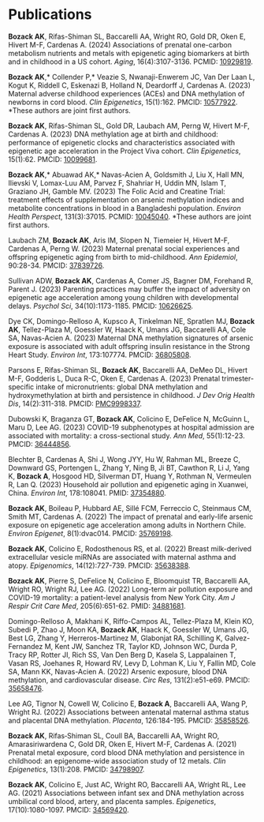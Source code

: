 # Publications

**Bozack AK**, Rifas-Shiman SL, Baccarelli AA, Wright RO, Gold DR, Oken E, Hivert M-F, Cardenas A. (2024) Associations of prenatal one-carbon metabolism nutrients and metals with epigenetic aging biomarkers at birth and in childhood in a US cohort. *Aging*, 16(4):3107-3136. PCMID: [10929819](https://www.ncbi.nlm.nih.gov/pmc/articles/PMC10929819/).

**Bozack AK**,* Collender P,* Veazie S, Nwanaji-Enwerem JC, Van Der Laan L, Kogut K, Riddell C, Eskenazi B, Holland N, Deardorff J, Cardenas A. (2023) Maternal adverse childhood experiences (ACEs) and DNA methylation of newborns in cord blood. *Clin Epigenetics*, 15(1):162. PMCID: [10577922](https://www.ncbi.nlm.nih.gov/pmc/articles/PMC10577922/). *These authors are joint first authors.

**Bozack AK**, Rifas-Shiman SL, Gold DR, Laubach AM, Perng W, Hivert M-F, Cardenas A. (2023) DNA methylation age at birth and childhood: performance of epigenetic clocks and characteristics associated with epigenetic age acceleration in the Project Viva cohort. *Clin Epigenetics*, 15(1):62. PMCID: [10099681](https://www.ncbi.nlm.nih.gov/pmc/articles/PMC10099681/).

 **Bozack AK**,* Abuawad AK,* Navas-Acien A, Goldsmith J, Liu X, Hall MN, Ilievski V, Lomax-Luu AM, Parvez F, Shahriar H, Uddin MN, Islam T, Graziano JH, Gamble MV. (2023) The Folic Acid and Creatine Trial: treatment effects of supplementation on arsenic methylation indices and metabolite concentrations in blood in a Bangladeshi population. *Environ Health Perspect*, 131(3):37015. PCMID: [10045040](http://www.ncbi.nlm.nih.gov/pmc/articles/pmc10045040/). *These authors are joint first authors.

Laubach ZM, **Bozack AK**, Aris IM, Slopen N, Tiemeier H, Hivert M-F, Cardenas A, Perng W. (2023) Maternal prenatal social experiences and offspring epigenetic aging from birth to mid-childhood. *Ann Epidemiol*, 90:28-34. PMCID: [37839726](http://www.ncbi.nlm.nih.gov/pmc/articles/pmc10842218/).
    
Sullivan ADW, **Bozack AK**, Cardenas A, Comer JS, Bagner DM, Forehand R, Parent J. (2023) Parenting practices may buffer the impact of adversity on epigenetic age acceleration among young children with developmental delays. *Psychol Sci*, 34(10):1173-1185. PMCID: [10626625](https://pubmed.ncbi.nlm.nih.gov/37733001/).

Dye CK, Domingo-Relloso A, Kupsco A, Tinkelman NE, Spratlen MJ, **Bozack AK**, Tellez-Plaza M, Goessler W, Haack K, Umans JG, Baccarelli AA, Cole SA, Navas-Acien A. (2023) Maternal DNA methylation signatures of arsenic exposure is associated with adult offspring insulin resistance in the Strong Heart Study. *Environ Int*, 173:107774. PMCID: [36805808](http://www.ncbi.nlm.nih.gov/pmc/articles/pmc10166110/).

Parsons E, Rifas-Shiman SL, **Bozack AK**, Baccarelli AA, DeMeo DL, Hivert M-F, Godderis L, Duca R-C, Oken E, Cardenas A. (2023) Prenatal trimester-specific intake of micronutrients: global DNA methylation and hydroxymethylation at birth and persistence in childhood. *J Dev Orig Health Dis*, 14(2):311-318. PMCID: [PMC9998337](http://www.ncbi.nlm.nih.gov/pmc/articles/pmc9998337/).

Dubowski K, Braganza GT, **Bozack AK**, Colicino E, DeFelice N, McGuinn L, Maru D, Lee AG. (2023) COVID-19 subphenotypes at hospital admission are associated with mortality: a cross-sectional study. *Ann Med*, 55(1):12-23. PMCID: [36444856](http://www.ncbi.nlm.nih.gov/pmc/articles/pmc10795648/).

Blechter B, Cardenas A, Shi J, Wong JYY, Hu W, Rahman ML, Breeze C, Downward GS, Portengen L, Zhang Y, Ning B, Ji BT, Cawthon R, Li J, Yang K, **Bozack A**, Hosgood HD, Silverman DT, Huang Y, Rothman N, Vermeulen R, Lan Q. (2023) Household air pollution and epigenetic aging in Xuanwei, China. *Environ Int*, 178:108041. PMID: [37354880](https://pubmed.ncbi.nlm.nih.gov/37354880/).
    
**Bozack AK**, Boileau P, Hubbard AE, Sillé FCM, Ferreccio C, Steinmaus CM, Smith MT, Cardenas A. (2022) The impact of prenatal and early-life arsenic exposure on epigenetic age acceleration among adults in Northern Chile. *Environ Epigenet*, 8(1):dvac014. PMCID: [35769198](http://www.ncbi.nlm.nih.gov/pmc/articles/pmc9235373/).
    
**Bozack AK**, Colicino E, Rodosthenous RS, et al. (2022) Breast milk-derived extracellular vesicle miRNAs are associated with maternal asthma and atopy. *Epigenomics*, 14(12):727-739. PMCID: [35638388](http://www.ncbi.nlm.nih.gov/pmc/articles/pmc9280402/).

**Bozack AK**, Pierre S, DeFelice N, Colicino E, Bloomquist TR, Baccarelli AA, Wright RO, Wright RJ, Lee AG. (2022) Long-term air pollution exposure and COVID-19 mortality: a patient-level analysis from New York City. *Am J Respir Crit Care Med*, 205(6):651-62. PMID: [34881681](https://pubmed.ncbi.nlm.nih.gov/34881681/).

Domingo-Relloso A, Makhani K, Riffo-Campos AL, Tellez-Plaza M, Klein KO, Subedi P, Zhao J, Moon KA, **Bozack AK**, Haack K, Goessler W, Umans JG, Best LG, Zhang Y, Herreros-Martinez M, Glabonjat RA, Schilling K, Galvez-Fernandez M, Kent JW, Sanchez TR, Taylor KD, Johnson WC, Durda P, Tracy RP, Rotter JI, Rich SS, Van Den Berg D, Kasela S, Lappalainen T, Vasan RS, Joehanes R, Howard RV, Levy D, Lohman K, Liu Y, Fallin MD, Cole SA, Mann KK, Navas-Acien A. (2022) Arsenic exposure, blood DNA methylation, and cardiovascular disease. *Circ Res*, 131(2):e51-e69. PMCID: [35658476](http://www.ncbi.nlm.nih.gov/pmc/articles/pmc10203287/).
    
Lee AG, Tignor N, Cowell W, Colicino E, **Bozack A**, Baccarelli AA, Wang P, Wright RJ. (2022) Associations between antenatal maternal asthma status and placental DNA methylation. *Placenta*, 126:184-195. PMCID: [35858526](http://www.ncbi.nlm.nih.gov/pmc/articles/pmc9679966/).

**Bozack AK**, Rifas‑Shiman SL, Coull BA, Baccarelli AA, Wright RO, Amarasiriwardena C, Gold DR, Oken E, Hivert M-F, Cardenas A. (2021) Prenatal metal exposure, cord blood DNA methylation and persistence in childhood: an epigenome-wide association study of 12 metals. *Clin Epigenetics*, 13(1):208. PMCID: [34798907](http://www.ncbi.nlm.nih.gov/pmc/articles/pmc8605513/). 

**Bozack AK**, Colicino E, Just AC, Wright RO, Baccarelli AA, Wright RL, Lee AG. (2021) Associations between infant sex and DNA methylation across umbilical cord blood, artery, and placenta samples. *Epigenetics*, 17(10):1080-1097. PMCID: [34569420](http://www.ncbi.nlm.nih.gov/pmc/articles/pmc9542631/).
